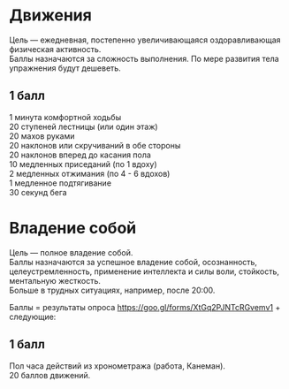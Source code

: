 # Движения
Цель — ежедневная, постепенно увеличивающаяся оздоравливающая физическая активность.\
Баллы назначаются за сложность выполнения. По мере развития тела упражнения будут дешеветь.

## 1 балл

1 минута комфортной ходьбы\
20 ступеней лестницы (или один этаж)\
20 махов руками\
20 наклонов или скручиваний в обе стороны\
20 наклонов вперед до касания пола\
10 медленных приседаний (по 1 вдоху)\
2 медленных отжимания (по 4 - 6 вдохов)\
1 медленное подтягивание\
30 секунд бега

# Владение собой
Цель — полное владение собой.\
Баллы назначаются за успешное владение собой, осознанность, целеустремленность, применение интеллекта и силы воли, стойкость, ментальную жесткость.\
Больше в трудных ситуациях, например, после 20:00.

Баллы = результаты опроса https://goo.gl/forms/XtGq2PJNTcRGvemv1 + следующие:

## 1 балл

Пол часа действий из хронометража (работа, Канеман).\
20 баллов движений.
